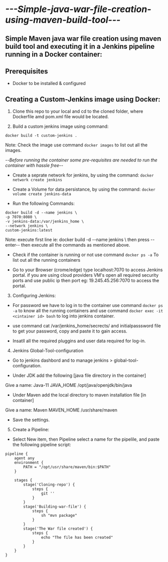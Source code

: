 # *---Simple-java-war-file-creation-using-maven-build-tool---*


## Simple Maven java war file creation using maven build tool and executing it in a Jenkins pipeline running in a Docker container: 

## Prerequisites

- Docker to be installed & configured

## Creating a Custom-Jenkins image using Docker:

1. Clone this repo to your local and cd to the cloned folder, where Dockerfile amd pom.xml file would be located.

2. Build a custom jenkins image using command:

``` docker build -t custom-jenkins . ```

Note: Check the image use command ``` docker images ``` to list out all the images.

--*Before running the container some pre-requisites are needed to run the container with hassle free*--

- Create a seprate network for jenkins, by using the command: ``` docker network create jenkins ```

- Create a Volume for data persistance, by using the command: ``` docker volume create jenkins-data ```

- Run the following Commands:

``` 
docker build -d --name jenkins \
-p 7070:8080 \
-v jenkins-data:/var/jenkins_home \
--network jenkins \
custom-jenkins:latest 
```

Note: execute first line ie: docker build -d --name jenkins \  then press --enter-- then execute all the commands as mentioned above.

- Check if the container is running or not use command ``` docker ps -a ``` To list out all the running containers

- Go to your Browser (crome/edge) type localhost:7070 to access Jenkins portal. if you are using cloud providers VM's open all required security ports and use public ip then port eg: 19.245.45.256:7070 to access the portal.

3. Configuring Jenkins:

- For password we have to log in to the container use command ``` docker ps -a ```  to know all the running containers and use command ``` docker exec -it <cintainer id> bash ``` to log into jenkins container.

- use command cat /var/jenkins_home/secrects/ and initialpasssword file to get your password, copy and paste it to gain access. 

- Insatll all the required pluggins and user data required for log-in.

4. Jenkins Global-Tool-configuration

- Go to jenkins dashbord and to manage jenkins > global-tool-configuration.

- Under JDK add the following [java file directory in the container]

Give a name: Java-11
JAVA_HOME /opt/java/openjdk/bin/java

- Under Maven add the local directory to maven installation file [in container]

Give a name: Maven
MAVEN_HOME /usr/share/maven

- Save the settings.

5. Create a Pipeline:

- Select New item, then Pipeline select a name for the pipelile, and paste the following pipeline script:

```
pipeline {
    agent any
    environment {
        PATH = "/opt/usr/share/maven/bin:$PATH"
    }

    stages {
        stage('Cloning-repo') {
            steps {
                git ''
            }
        }
        stage('Building-war-file') {
            steps {
                sh "mvn package"
            }
        }
        stage('The War file created') {
            steps {
                echo "The file has been created"
            }
        }
    }
}
```
